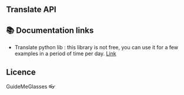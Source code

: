## Translate API
## :books: Documentation links
 - Translate python lib : this library is not free, you can use it for a few examples in a period of time per day. [Link](https://pypi.org/project/translate/)
## Licence
GuideMeGlasses
:eyeglasses: